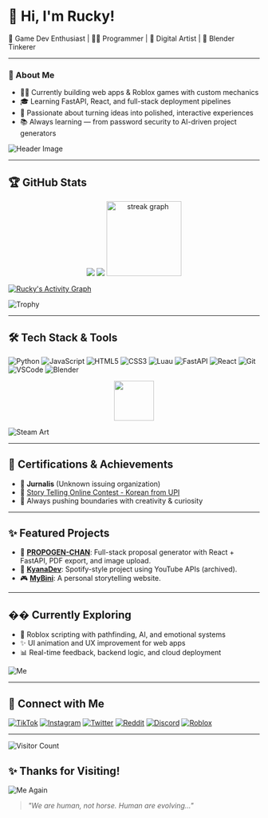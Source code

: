 # 👋 Hi, I'm Rucky!

🎩 Game Dev Enthusiast | 👨‍💻 Programmer | 🎨 Digital Artist | 🔧 Blender Tinkerer

---

### 🧠 About Me

- 👨‍💻 Currently building web apps & Roblox games with custom mechanics
- 🎓 Learning FastAPI, React, and full-stack deployment pipelines
- 🎯 Passionate about turning ideas into polished, interactive experiences
- 📚 Always learning — from password security to AI-driven project generators

![Header Image](https://shared.akamai.steamstatic.com/store_item_assets/steam/apps/3296260/extras/title.png?t=1747218917)

---

## 🏆 GitHub Stats
<p align="center">
  <img src="https://github-readme-stats.vercel.app/api?username=RUckyTheGreat&theme=radical&show_icons=true&hide_border=true&count_private=true" />
  <img src="https://github-readme-stats.vercel.app/api/top-langs/?username=RUckyTheGreat&theme=radical&layout=compact&hide_border=true" />
   <img src="https://streak-stats.demolab.com?user=RUckyTheGreat&locale=en&mode=daily&theme=radical&hide_border=false&border_radius=5&order=3" height="150" alt="streak graph"  />
</p>

[![Rucky's Activity Graph](https://github-readme-activity-graph.vercel.app/graph?username=RUckyTheGreat&bg_color=0d1117&color=ffffff&line=ff4f8b&point=fcd12a&area=true&hide_border=true)](https://github.com/ashutosh00710/github-readme-activity-graph)

![Trophy](https://github-profile-trophy.vercel.app/?username=RUckyTheGreat&theme=radical)

---

## 🛠 Tech Stack & Tools

![Python](https://img.shields.io/badge/python-3670A0?style=for-the-badge&logo=python&logoColor=ffdd54)
![JavaScript](https://img.shields.io/badge/javascript-%23323330.svg?style=for-the-badge&logo=javascript&logoColor=%23F7DF1E)
![HTML5](https://img.shields.io/badge/html5-%23E34F26.svg?style=for-the-badge&logo=html5&logoColor=white)
![CSS3](https://img.shields.io/badge/css3-%231572B6.svg?style=for-the-badge&logo=css3&logoColor=white)
![Luau](https://img.shields.io/badge/luau-blue?style=for-the-badge&logo=lua&logoColor=white)
![FastAPI](https://img.shields.io/badge/fastapi-005f73?style=for-the-badge&logo=fastapi&logoColor=white)
![React](https://img.shields.io/badge/react-20232A?style=for-the-badge&logo=react&logoColor=61DAFB)
![Git](https://img.shields.io/badge/git-F05032?style=for-the-badge&logo=git&logoColor=white)
![VSCode](https://img.shields.io/badge/vscode-007ACC?style=for-the-badge&logo=visual%20studio%20code&logoColor=white)
![Blender](https://img.shields.io/badge/blender-F5792A?style=for-the-badge&logo=blender&logoColor=white)

<div align="center">
  <img src="https://skillicons.dev/icons?i=nextjs,tailwind,py" height="80" />
</div>

![Steam Art](https://images.steamusercontent.com/ugc/18020879235061954736/A37FFD23E52EFE068C0A0EEBE1C68D839A4D3D09/?imw=5000&imh=5000&ima=fit&impolicy=Letterbox&imcolor=%23000000&letterbox=false)

---

## 🏅 Certifications & Achievements

- 🥇 **Jurnalis** (Unknown issuing organization)
- 🥈 [Story Telling Online Contest - Korean from UPI](https://drive.google.com/file/d/1aIYjaRizw5xI_F_JvDXlWU3w40tk1tmL/view?usp=drive_link)
- 🧠 Always pushing boundaries with creativity & curiosity

---

## ✨ Featured Projects

- 🧟 [**PROPOGEN-CHAN**](https://github.com/RUckyTheGreat/Propogen-Chan): Full-stack proposal generator with React + FastAPI, PDF export, and image upload.
- 🔐 [**KyanaDev**](https://github.com/RUckyTheGreat/KyaNaDeApp): Spotify-style project using YouTube APIs (archived).
- 🎮 [**MyBini**](https://github.com/RUckyTheGreat/MyKisahRucky): A personal storytelling website.

---

## �� Currently Exploring

- 🤖 Roblox scripting with pathfinding, AI, and emotional systems
- ✨ UI animation and UX improvement for web apps
- 📊 Real-time feedback, backend logic, and cloud deployment

![Me](https://images.steamusercontent.com/ugc/12116828473796026703/5DCEF9C3AA8E1FD3542CCC4CA9713E82C70775E1/?imw=5000&imh=5000&ima=fit&impolicy=Letterbox&imcolor=%23000000&letterbox=false)

---

## 🔗 Connect with Me

[![TikTok](https://img.shields.io/badge/TikTok-%23000000.svg?style=for-the-badge&logo=tiktok&logoColor=white)](https://www.tiktok.com/@naptuneeel)
[![Instagram](https://img.shields.io/badge/Instagram-%23E4405F.svg?style=for-the-badge&logo=instagram&logoColor=white)](https://www.instagram.com/vyu_tune)
[![Twitter](https://img.shields.io/badge/Twitter-%231DA1F2.svg?style=for-the-badge&logo=twitter&logoColor=white)](https://twitter.com/ruckishuman)
[![Reddit](https://img.shields.io/badge/Reddit-%23FF4500.svg?style=for-the-badge&logo=reddit&logoColor=white)](https://www.reddit.com/user/critical_Ravine)
[![Discord](https://img.shields.io/badge/Discord-%237289DA.svg?style=for-the-badge&logo=discord&logoColor=white)](https://discord.gg/2zwUr3jaHx)
[![Roblox](https://img.shields.io/badge/Roblox-%2320232a.svg?style=for-the-badge&logo=roblox&logoColor=white)](https://www.roblox.com/users/3101268537/profile)

---

![Visitor Count](https://komarev.com/ghpvc/?username=RUckyTheGreat&color=blue)

## ✨ Thanks for Visiting!

![Me Again](https://images.steamusercontent.com/ugc/14538439570979846740/546D8D8833264E1F2841943ECFE6262609E5234D/?imw=5000&imh=5000&ima=fit&impolicy=Letterbox&imcolor=%23000000&letterbox=false)

> _"We are human, not horse. Human are evolving..."_
